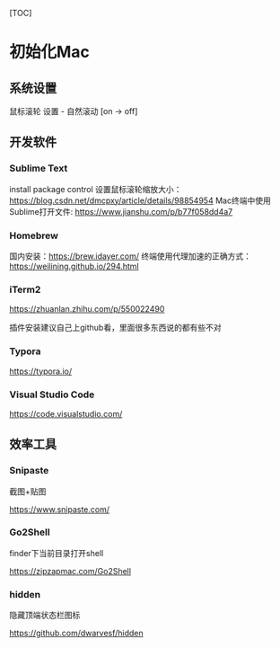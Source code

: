 [TOC]

# 初始化Mac

## 系统设置

鼠标滚轮
设置 - 自然滚动 [on → off]

## 开发软件

### Sublime Text
install package control
设置鼠标滚轮缩放大小：https://blog.csdn.net/dmcpxy/article/details/98854954
Mac终端中使用Sublime打开文件: https://www.jianshu.com/p/b77f058dd4a7

### Homebrew
国内安装：https://brew.idayer.com/
终端使用代理加速的正确方式：https://weilining.github.io/294.html

### iTerm2

https://zhuanlan.zhihu.com/p/550022490

插件安装建议自己上github看，里面很多东西说的都有些不对

### Typora

https://typora.io/

### Visual Studio Code

https://code.visualstudio.com/

## 效率工具

### Snipaste

截图+贴图

https://www.snipaste.com/

### Go2Shell

finder下当前目录打开shell

https://zipzapmac.com/Go2Shell

### hidden

隐藏顶端状态栏图标

https://github.com/dwarvesf/hidden